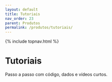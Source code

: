 ```yaml
---
layout: default
title: Tutoriais
nav_order: 23
parent: Produtos
permalink: /produtos/tutoriais/
---
```


{% include topnav.html %}

# Tutoriais
Passo a passo com código, dados e vídeos curtos.
